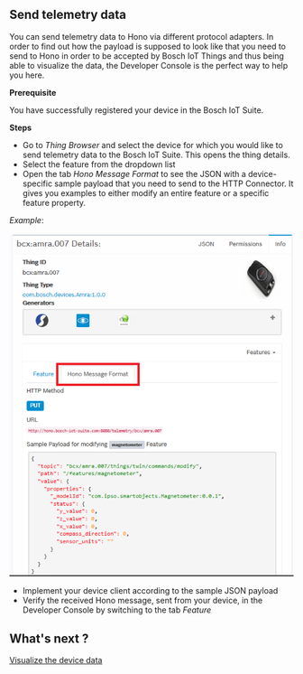 ## Send telemetry data

You can send telemetry data to Hono via different protocol adapters. In order to find out how the payload is supposed to look like that you need to send to Hono in order to be accepted by Bosch IoT Things and thus being able to visualize the data, the Developer Console is the perfect way to help you here.

**Prerequisite**

You have successfully registered your device in the Bosch IoT Suite. 

**Steps**

- Go to _Thing Browser_ and select the device for which you would like to send telemetry data to the Bosch IoT Suite. This opens the thing details.
- Select the feature from the dropdown list 
- Open the tab _Hono Message Format_ to see the JSON with a device-specific sample payload that you need to send to the HTTP Connector. It gives you examples to either modify an entire feature or a specific feature property.

_Example_:

![Sample Payload](images/SendPayloadSample.png)

- Implement your device client according to the sample JSON payload
- Verify the received Hono message, sent from your device, in the Developer Console by switching to the tab _Feature_ 

## What's next ?

[Visualize the device data](visualize_data.md)